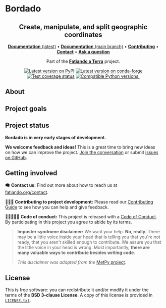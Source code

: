 # Bordado

<h2 align="center">Create, manipulate, and split geographic coordinates</h2>

<p align="center">
<a href="https://www.fatiando.org/bordado"><strong>Documentation</strong> (latest)</a> •
<a href="https://www.fatiando.org/bordado/dev"><strong>Documentation</strong> (main branch)</a> •
<a href="https://github.com/fatiando/bordado/blob/main/CONTRIBUTING.md"><strong>Contributing</strong></a> •
<a href="https://www.fatiando.org/contact/"><strong>Contact</strong></a> •
<a href="https://github.com/orgs/fatiando/discussions"><strong>Ask a question</strong></a>
</p>

<p align="center">
Part of the
<a href="https://www.fatiando.org"><strong>Fatiando a Terra</strong></a>
project.
</p>

<p align="center">
<a href="https://pypi.python.org/pypi/bordado"><img src="http://img.shields.io/pypi/v/bordado.svg?style=flat-square" alt="Latest version on PyPI"></a>
<a href="https://github.com/conda-forge/bordado-feedstock"><img src="https://img.shields.io/conda/vn/conda-forge/bordado.svg?style=flat-square" alt="Latest version on conda-forge"></a>
<a href="https://codecov.io/gh/fatiando/bordado"><img src="https://img.shields.io/codecov/c/github/fatiando/bordado/main.svg?style=flat-square" alt="Test coverage status"></a>
<a href="https://pypi.python.org/pypi/bordado"><img src="https://img.shields.io/pypi/pyversions/bordado.svg?style=flat-square" alt="Compatible Python versions."></a>
<!-- <a href="https://doi.org/10.5281/zenodo.7851747"><img src="https://img.shields.io/badge/doi-10.5281%2Fzenodo.7851747-blue?style=flat-square" alt="DOI used to cite bordado"></a> -->
</p>

## About


## Project goals


## Project status

**Bordado is in very early stages of development.**

**We welcome feedback and ideas!** This is a great time to bring new ideas on
how we can improve the project.
[Join the conversation](https://www.fatiando.org/contact) or submit
[issues on GitHub](https://github.com/fatiando/bordado/issues).

## Getting involved

🗨️ **Contact us:**
Find out more about how to reach us at
[fatiando.org/contact](https://www.fatiando.org/contact/).

👩🏾‍💻 **Contributing to project development:**
Please read our
[Contributing Guide](https://github.com/fatiando/bordado/blob/main/CONTRIBUTING.md)
to see how you can help and give feedback.

🧑🏾‍🤝‍🧑🏼 **Code of conduct:**
This project is released with a
[Code of Conduct](https://github.com/fatiando/community/blob/main/CODE_OF_CONDUCT.md).
By participating in this project you agree to abide by its terms.

> **Imposter syndrome disclaimer:**
> We want your help. **No, really.** There may be a little voice inside your
> head that is telling you that you're not ready, that you aren't skilled
> enough to contribute. We assure you that the little voice in your head is
> wrong. Most importantly, **there are many valuable ways to contribute besides
> writing code**.
>
> *This disclaimer was adapted from the*
> [MetPy project](https://github.com/Unidata/MetPy).

## License

This is free software: you can redistribute it and/or modify it under the terms
of the **BSD 3-clause License**. A copy of this license is provided in
[`LICENSE.txt`](https://github.com/fatiando/bordado/blob/main/LICENSE.txt).
